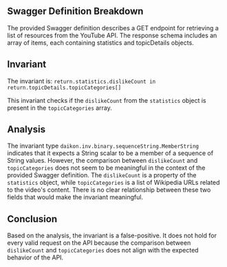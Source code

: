 ## Swagger Definition Breakdown

The provided Swagger definition describes a GET endpoint for retrieving a list of resources from the YouTube API. The response schema includes an array of items, each containing statistics and topicDetails objects.

## Invariant

The invariant is: `return.statistics.dislikeCount in return.topicDetails.topicCategories[]`

This invariant checks if the `dislikeCount` from the `statistics` object is present in the `topicCategories` array.

## Analysis

The invariant type `daikon.inv.binary.sequenceString.MemberString` indicates that it expects a String scalar to be a member of a sequence of String values. However, the comparison between `dislikeCount` and `topicCategories` does not seem to be meaningful in the context of the provided Swagger definition. The `dislikeCount` is a property of the `statistics` object, while `topicCategories` is a list of Wikipedia URLs related to the video's content. There is no clear relationship between these two fields that would make the invariant meaningful.

## Conclusion

Based on the analysis, the invariant is a false-positive. It does not hold for every valid request on the API because the comparison between `dislikeCount` and `topicCategories` does not align with the expected behavior of the API.
